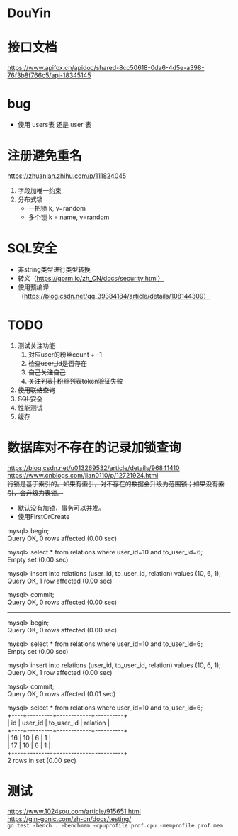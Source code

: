 # DouYin

# 接口文档
https://www.apifox.cn/apidoc/shared-8cc50618-0da6-4d5e-a398-76f3b8f766c5/api-18345145

# bug
- 使用 users表 还是 user 表

# 注册避免重名
https://zhuanlan.zhihu.com/p/111824045
1. 字段加唯一约束
2. 分布式锁
    - 一把锁 k, v=random
    - 多个锁 k = name, v=random


# SQL安全
- 非string类型进行类型转换
- 转义（https://gorm.io/zh_CN/docs/security.html）
- 使用预编译（https://blog.csdn.net/qq_39384184/article/details/108144309）

# TODO
1. 测试关注功能
   1. ~~对应user的粉丝count +- 1~~
   2. ~~检查user_id是否存在~~
   3. ~~自己关注自己~~
   4. ~~关注列表| 粉丝列表token验证失败~~
2. ~~使用联结查询~~
3. ~~SQL安全~~
4. 性能测试
5. 缓存

# 数据库对不存在的记录加锁查询
https://blog.csdn.net/u013269532/article/details/96841410  
https://www.cnblogs.com/jian0110/p/12721924.html  
~~行锁是基于索引的。如果有索引，对不存在的数据会升级为范围锁；如果没有索引，会升级为表锁。~~
- 默认没有加锁，事务可以并发。
- 使用FirstOrCreate

mysql> begin;  
Query OK, 0 rows affected (0.00 sec)

mysql> select * from relations where user_id=10 and to_user_id=6;  
Empty set (0.00 sec)

mysql> insert into relations (user_id, to_user_id, relation) values (10, 6, 1);  
Query OK, 1 row affected (0.00 sec)

mysql> commit;  
Query OK, 0 rows affected (0.00 sec)

--------------------------------------------------

mysql> begin;  
Query OK, 0 rows affected (0.00 sec)

mysql> select * from relations where user_id=10 and to_user_id=6;  
Empty set (0.00 sec)

mysql> insert into relations (user_id, to_user_id, relation) values (10, 6, 1);  
Query OK, 1 row affected (0.00 sec)

mysql> commit;  
Query OK, 0 rows affected (0.01 sec)

mysql> select * from relations where user_id=10 and to_user_id=6;  
+----+---------+------------+----------+  
| id | user_id | to_user_id | relation |  
+----+---------+------------+----------+  
| 16 |      10 |          6 |        1 |  
| 17 |      10 |          6 |        1 |  
+----+---------+------------+----------+  
2 rows in set (0.00 sec)


# 测试
https://www.1024sou.com/article/915651.html  
https://gin-gonic.com/zh-cn/docs/testing/  
`go test -bench . -benchmem -cpuprofile prof.cpu -memprofile prof.mem`
